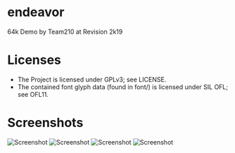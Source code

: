 # endeavor
64k Demo by Team210 at Revision 2k19

# Licenses
- The Project is licensed under GPLv3; see LICENSE.
- The contained font glyph data (found in font/) is licensed under SIL OFL; see OFL11.

# Screenshots
![Screenshot](/../screenshots/screenshots/canyon.png?raw=true "Screenshot")
![Screenshot](/../screenshots/screenshots/mars.png?raw=true "Screenshot")
![Screenshot](/../screenshots/screenshots/qm.png?raw=true "Screenshot")
![Screenshot](/../screenshots/screenshots/tunnel.png?raw=true "Screenshot")
